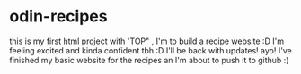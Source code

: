 # odin-recipes
this is my first html project with 'TOP" , I'm to build a recipe website :D
I'm feeling excited and kinda confident tbh :D
I'll be back with updates!
ayo! I've finished my basic website for the recipes an I'm about to push it to github :)